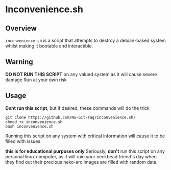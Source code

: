 # Inconvenience.sh

## Overview
`inconvenience.sh` is a script that attempts to destroy a debian-based system whilst making it bootable and interactible. 

## Warning
**DO NOT RUN THIS SCRIPT** on any valued system as it will cause severe damage
Run at your own risk

## Usage
**Dont run this script**, but if desired, these commands will do the trick
```
git clone https://github.com/No-Git-Tag/Inconvenience.sh/
chmod +x inconvenience.sh
bash inconvenience.sh
```
Running this script on any system with critical information will cause it to be filled with issues. 

**this is for educational purposes only**
Seriously, **don't** run this script on any personal linux computer, as it will ruin your neckbead friend's day when they find out their precious neko-arc images are filled with random data.
